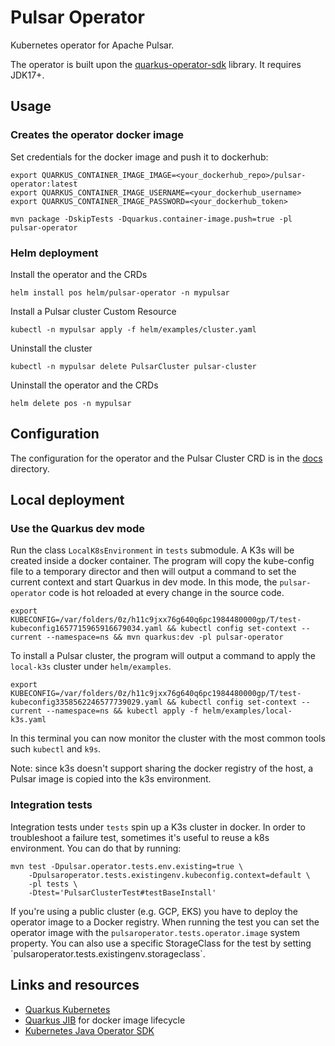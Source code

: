 # Pulsar Operator

Kubernetes operator for Apache Pulsar.

The operator is built upon the [quarkus-operator-sdk](https://quarkiverse.github.io/quarkiverse-docs/quarkus-operator-sdk/dev/index.html) library.
It requires JDK17+.

## Usage
### Creates the operator docker image
Set credentials for the docker image and push it to dockerhub: 
```
export QUARKUS_CONTAINER_IMAGE_IMAGE=<your_dockerhub_repo>/pulsar-operator:latest
export QUARKUS_CONTAINER_IMAGE_USERNAME=<your_dockerhub_username>
export QUARKUS_CONTAINER_IMAGE_PASSWORD=<your_dockerhub_token>

mvn package -DskipTests -Dquarkus.container-image.push=true -pl pulsar-operator
```

### Helm deployment
Install the operator and the CRDs
```
helm install pos helm/pulsar-operator -n mypulsar
```

Install a Pulsar cluster Custom Resource
```
kubectl -n mypulsar apply -f helm/examples/cluster.yaml
```

Uninstall the cluster
```
kubectl -n mypulsar delete PulsarCluster pulsar-cluster
```

Uninstall the operator and the CRDs
```
helm delete pos -n mypulsar
```

## Configuration
The configuration for the operator and the Pulsar Cluster CRD is in the [docs](https://github.com/riptano/pulsar-operator/blob/main/docs/crds.md) directory.

## Local deployment
### Use the Quarkus dev mode
Run the class `LocalK8sEnvironment` in `tests` submodule. A K3s will be created inside a docker container.
The program will copy the kube-config file to a temporary director and then will output a command to set the current context and start Quarkus in dev mode.
In this mode, the `pulsar-operator` code is hot reloaded at every change in the source code.

```
export KUBECONFIG=/var/folders/0z/h11c9jxx76g640q6pc1984480000gp/T/test-kubeconfig1657715965916679034.yaml && kubectl config set-context --current --namespace=ns && mvn quarkus:dev -pl pulsar-operator
```

To install a Pulsar cluster, the program will output a command to apply the `local-k3s` cluster under `helm/examples`.
```
export KUBECONFIG=/var/folders/0z/h11c9jxx76g640q6pc1984480000gp/T/test-kubeconfig3358562246577739029.yaml && kubectl config set-context --current --namespace=ns && kubectl apply -f helm/examples/local-k3s.yaml
```
In this terminal you can now monitor the cluster with the most common tools such `kubectl` and `k9s`.

Note: since k3s doesn't support sharing the docker registry of the host, a Pulsar image is copied into the k3s environment.


### Integration tests
Integration tests under `tests` spin up a K3s cluster in docker.
In order to troubleshoot a failure test, sometimes it's useful to reuse a k8s environment.
You can do that by running:
```
mvn test -Dpulsar.operator.tests.env.existing=true \
    -Dpulsaroperator.tests.existingenv.kubeconfig.context=default \
    -pl tests \
    -Dtest='PulsarClusterTest#testBaseInstall'
```
If you're using a public cluster (e.g. GCP, EKS) you have to deploy the operator image to a Docker registry.
When running the test you can set the operator image with the `pulsaroperator.tests.operator.image` system property.
You can also use a specific StorageClass for the test by setting ´pulsaroperator.tests.existingenv.storageclass`. 


## Links and resources
* [Quarkus Kubernetes](https://quarkus.io/guides/deploying-to-kubernetes)
* [Quarkus JIB](https://quarkus.io/guides/container-image#container-image-options) for docker image lifecycle
* [Kubernetes Java Operator SDK](https://javaoperatorsdk.io/)